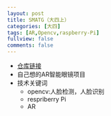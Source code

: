 ```yaml
---
layout: post
title: SMATG（大四上）
categories: [大四]
tags: [AR,Opencv,raspberry-Pi]
fullview: false
comments: false
---
```



* [仓库链接](https://github.com/whutddk/smatg)
* 自己想的AR智能眼镜项目
* 技术关键词
    - opencv:人脸检测，人脸识别
    - respriberry Pi
    - AR






